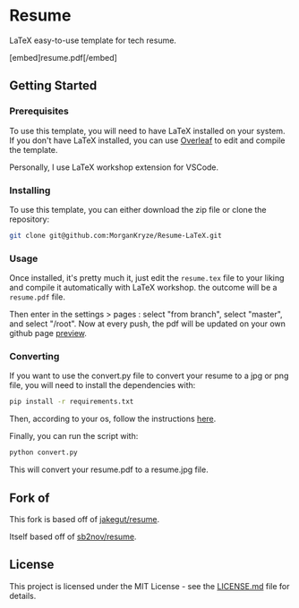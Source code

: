 # Resume

LaTeX easy-to-use template for tech resume.

[embed]resume.pdf[/embed]

## Getting Started

### Prerequisites

To use this template, you will need to have LaTeX installed on your system. If you don't have LaTeX installed, you can use [Overleaf](https://www.overleaf.com/) to edit and compile the template.

Personally, I use LaTeX workshop extension for VSCode.

### Installing

To use this template, you can either download the zip file or clone the repository:

```bash
git clone git@github.com:MorganKryze/Resume-LaTeX.git
```

### Usage

Once installed, it's pretty much it, just edit the `resume.tex` file to your liking and compile it automatically with LaTeX workshop. the outcome will be a `resume.pdf` file.

Then enter in the settings > pages : select "from branch", select "master", and select "/root". Now at every push, the pdf will be updated on your own github page [preview](https://morgankryze.github.io/Resume-LaTeX/).

### Converting

If you want to use the convert.py file to convert your resume to a jpg or png file, you will need to install the dependencies with:

```bash
pip install -r requirements.txt
```

Then, according to your os, follow the instructions [here](https://pypi.org/project/pdf2image/).

Finally, you can run the script with:

```bash
python convert.py
```

This will convert your resume.pdf to a resume.jpg file.

## Fork of

This fork is based off of [jakegut/resume](https://github.com/jakegut/resume).

Itself based off of [sb2nov/resume](https://github.com/sb2nov/resume/).

## License

This project is licensed under the MIT License - see the [LICENSE.md](LICENSE) file for details.
